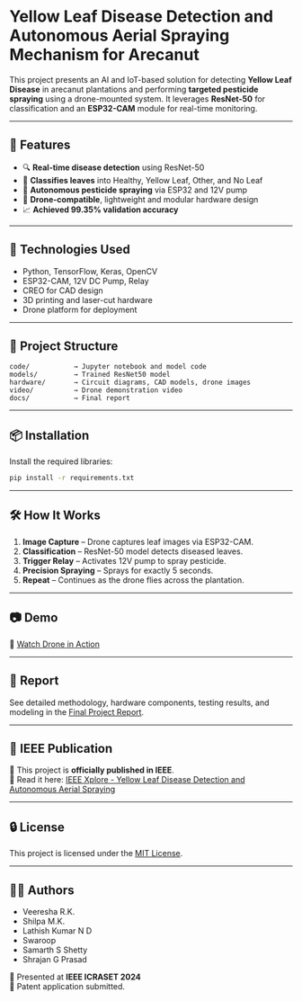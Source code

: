 # Yellow Leaf Disease Detection and Autonomous Aerial Spraying Mechanism for Arecanut

This project presents an AI and IoT-based solution for detecting **Yellow Leaf Disease** in arecanut plantations and performing **targeted pesticide spraying** using a drone-mounted system. It leverages **ResNet-50** for classification and an **ESP32-CAM** module for real-time monitoring.

---

## 🚀 Features

- 🔍 **Real-time disease detection** using ResNet-50
- 🧠 **Classifies leaves** into Healthy, Yellow Leaf, Other, and No Leaf
- 🚁 **Autonomous pesticide spraying** via ESP32 and 12V pump
- 🧰 **Drone-compatible**, lightweight and modular hardware design
- 📈 **Achieved 99.35% validation accuracy**

---

## 🧠 Technologies Used

- Python, TensorFlow, Keras, OpenCV
- ESP32-CAM, 12V DC Pump, Relay
- CREO for CAD design
- 3D printing and laser-cut hardware
- Drone platform for deployment

---

## 📁 Project Structure

```
code/           → Jupyter notebook and model code
models/         → Trained ResNet50 model
hardware/       → Circuit diagrams, CAD models, drone images
video/          → Drone demonstration video
docs/           → Final report
```

---

## 📦 Installation

Install the required libraries:
```bash
pip install -r requirements.txt
```

---

## 🛠️ How It Works

1. **Image Capture** – Drone captures leaf images via ESP32-CAM.
2. **Classification** – ResNet-50 model detects diseased leaves.
3. **Trigger Relay** – Activates 12V pump to spray pesticide.
4. **Precision Spraying** – Sprays for exactly 5 seconds.
5. **Repeat** – Continues as the drone flies across the plantation.

---

## 📷 Demo

🎥 [Watch Drone in Action](video/drone_demo.mp4)

---

## 📄 Report

See detailed methodology, hardware components, testing results, and modeling in the [Final Project Report](docs/project_report.pdf).

---

## 📘 IEEE Publication

📰 This project is **officially published in IEEE**.  
📖 Read it here: [IEEE Xplore - Yellow Leaf Disease Detection and Autonomous Aerial Spraying](https://ieeexplore.ieee.org/document/10895610)

---

## 🔒 License

This project is licensed under the [MIT License](LICENSE).

---

## 👩‍🔬 Authors

- Veeresha R.K.
- Shilpa M.K.
- Lathish Kumar N D
- Swaroop
- Samarth S Shetty
- Shrajan G Prasad

📢 Presented at **IEEE ICRASET 2024**  
📄 Patent application submitted.
